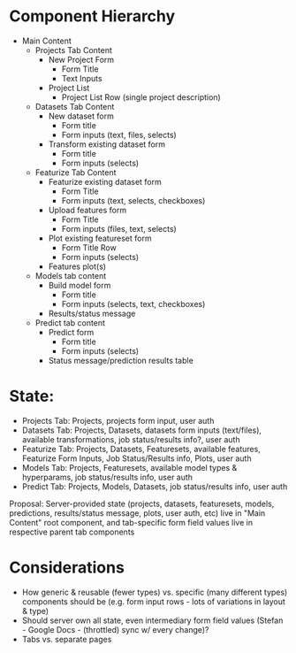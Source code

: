 # Component Hierarchy

* Main Content
    * Projects Tab Content
        * New Project Form
            * Form Title
            * Text Inputs
        * Project List
            * Project List Row (single project description)
    * Datasets Tab Content
        * New dataset form
            * Form title
            * Form inputs (text, files, selects)
        * Transform existing dataset form
            * Form title
            * Form inputs (selects)
    * Featurize Tab Content
        * Featurize existing dataset form
            * Form Title
            * Form inputs (text, selects, checkboxes)
        * Upload features form
            * Form Title
            * Form inputs (files, text, selects)
        * Plot existing featureset form
            * Form Title Row
            * Form inputs (selects)
        * Features plot(s)
    * Models tab content
        * Build model form
            * Form title
            * Form inputs (selects, text, checkboxes)
        * Results/status message
    * Predict tab content
        * Predict form
            * Form title
            * Form inputs (selects)
        * Status message/prediction results table

# State:

* Projects Tab: Projects, projects form input, user auth
* Datasets Tab: Projects, Datasets, datasets form inputs (text/files), available transformations, job status/results info?, user auth
* Featurize Tab: Projects, Datasets, Featuresets, available features, Featurize Form Inputs, Job Status/Results info, Plots, user auth
* Models Tab: Projects, Featuresets, available model types & hyperparams, job status/results info, user auth
* Predict Tab: Projects, Models, Datasets, job status/results info, user auth

Proposal: Server-provided state (projects, datasets, featuresets, models, predictions, results/status message, plots, user auth, etc) live in "Main Content" root component, and tab-specific form field values live in respective parent tab components

# Considerations

* How generic & reusable (fewer types) vs. specific (many different types) components should be (e.g. form input rows - lots of variations in layout & type)
* Should server own all state, even intermediary form field values (Stefan - Google Docs - (throttled) sync w/ every change)?
* Tabs vs. separate pages
